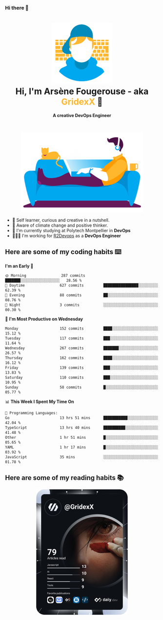 ### Hi there 👋

<!--
**GridexX/gridexx** is a ✨ _special_ ✨ repository because its `README.md` (this file) appears on your GitHub profile.

Here are some ideas to get you started:

- 🔭 I’m currently working on ...
- 🌱 I’m currently learning ...
- 👯 I’m looking to collaborate on ...
- 🤔 I’m looking for help with ...
- 💬 Ask me about ...
- 📫 How to reach me: ...
- 😄 Pronouns: ...
- ⚡ Fun fact: ...
-->


<!-- Header -->
<h1 align="center">
  <img src="./images/user_profile.png" width="200">
  <br>
  Hi, I'm Arsène Fougerouse - aka <span style="color:#ffb72e">GridexX</span> 👋
</h1>


<p align="center">
  <b>A creative DevOps Engineer </b>
</p>
<br/>
<p align="center">
  <img src="./images/man_couch.png" width="400">
</p>

- 🎨 Self learner, curious and creative in a nutshell. 
- 🌱 Aware of climate change and positive thinker.
- 📕 I'm currently studying at Polytech Montpellier in **DevOps**
- 👨🏻‍💻 I'm working for [R2Devops](https://r2devops.io) as a **DevOps Engineer**


## Here are some of my coding habits ⌨️

<!-- Add a section about tech and Ops stack
  Like this one : https://github.com/Xanthus58#-tech-stack
-->
<!--START_SECTION:waka-->
**I'm an Early 🐤** 

```text
🌞 Morning                287 commits         ███████░░░░░░░░░░░░░░░░░░   28.56 % 
🌆 Daytime                627 commits         ████████████████░░░░░░░░░   62.39 % 
🌃 Evening                88 commits          ██░░░░░░░░░░░░░░░░░░░░░░░   08.76 % 
🌙 Night                  3 commits           ░░░░░░░░░░░░░░░░░░░░░░░░░   00.30 % 
```
📅 **I'm Most Productive on Wednesday** 

```text
Monday                   152 commits         ████░░░░░░░░░░░░░░░░░░░░░   15.12 % 
Tuesday                  117 commits         ███░░░░░░░░░░░░░░░░░░░░░░   11.64 % 
Wednesday                267 commits         ███████░░░░░░░░░░░░░░░░░░   26.57 % 
Thursday                 162 commits         ████░░░░░░░░░░░░░░░░░░░░░   16.12 % 
Friday                   139 commits         ███░░░░░░░░░░░░░░░░░░░░░░   13.83 % 
Saturday                 110 commits         ███░░░░░░░░░░░░░░░░░░░░░░   10.95 % 
Sunday                   58 commits          █░░░░░░░░░░░░░░░░░░░░░░░░   05.77 % 
```


📊 **This Week I Spent My Time On** 

```text
💬 Programming Languages: 
Go                       13 hrs 51 mins      ███████████░░░░░░░░░░░░░░   42.04 % 
TypeScript               13 hrs 40 mins      ██████████░░░░░░░░░░░░░░░   41.48 % 
Other                    1 hr 51 mins        █░░░░░░░░░░░░░░░░░░░░░░░░   05.65 % 
YAML                     1 hr 17 mins        █░░░░░░░░░░░░░░░░░░░░░░░░   03.92 % 
JavaScript               35 mins             ░░░░░░░░░░░░░░░░░░░░░░░░░   01.78 % 
```


<!--END_SECTION:waka-->

## Here are some of my reading habits 📚
<div  align="center">
  <img src="./images/devcard.svg" width="300">
</div>
